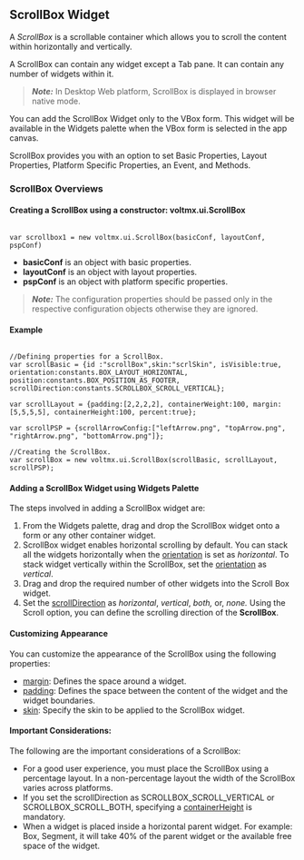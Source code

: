                                

ScrollBox Widget
----------------

A _ScrollBox_ is a scrollable container which allows you to scroll the content within horizontally and vertically.

A ScrollBox can contain any widget except a Tab pane. It can contain any number of widgets within it.

> **_Note:_** In Desktop Web platform, ScrollBox is displayed in browser native mode.

You can add the ScrollBox Widget only to the VBox form. This widget will be available in the Widgets palette when the VBox form is selected in the app canvas.

ScrollBox provides you with an option to set Basic Properties, Layout Properties, Platform Specific Properties, an Event, and Methods.

### ScrollBox Overviews

#### Creating a ScrollBox using a constructor: voltmx.ui.ScrollBox

```

var scrollbox1 = new voltmx.ui.ScrollBox(basicConf, layoutConf, pspConf)
```

*   **basicConf** is an object with basic properties.
*   **layoutConf** is an object with layout properties.
*   **pspConf** is an object with platform specific properties.

> **_Note:_** The configuration properties should be passed only in the respective configuration objects otherwise they are ignored.

#### Example

```

//Defining properties for a ScrollBox.
var scrollBasic = {id :"scrollBox",skin:"scrlSkin", isVisible:true, orientation:constants.BOX_LAYOUT_HORIZONTAL, position:constants.BOX_POSITION_AS_FOOTER, scrollDirection:constants.SCROLLBOX_SCROLL_VERTICAL};

var scrollLayout = {padding:[2,2,2,2], containerWeight:100, margin:[5,5,5,5], containerHeight:100, percent:true};

var scrollPSP = {scrollArrowConfig:["leftArrow.png", "topArrow.png", "rightArrow.png", "bottomArrow.png"]};

//Creating the ScrollBox.
var scrollBox = new voltmx.ui.ScrollBox(scrollBasic, scrollLayout, scrollPSP);
```

#### Adding a ScrollBox Widget using Widgets Palette

The steps involved in adding a ScrollBox widget are:

1.  From the Widgets palette, drag and drop the ScrollBox widget onto a form or any other container widget.
2.  ScrollBox widget enables horizontal scrolling by default. You can stack all the widgets horizontally when the [orientation](ScrollBox_Basic_Properties.md#orientation) is set as _horizontal_. To stack widget vertically within the ScrollBox, set the [orientation](ScrollBox_Basic_Properties.md#orientat) as _vertical_.
3.  Drag and drop the required number of other widgets into the Scroll Box widget.
4.  Set the [scrollDirection](ScrollBox_Basic_Properties.md#scrolldirection) as _horizontal_, _vertical_, _both,_ or, _none._ Using the Scroll option, you can define the scrolling direction of the **ScrollBox**.

#### Customizing Appearance

You can customize the appearance of the ScrollBox using the following properties:

*   [margin](ScrollBox_Basic_Properties.md#margin): Defines the space around a widget.
*   [padding](ScrollBox_Basic_Properties.md#padding): Defines the space between the content of the widget and the widget boundaries.
*   [skin](ScrollBox_Basic_Properties.md#skin): Specify the skin to be applied to the ScrollBox widget.

#### Important Considerations:

The following are the important considerations of a ScrollBox:

*   For a good user experience, you must place the ScrollBox using a percentage layout. In a non-percentage layout the width of the ScrollBox varies across platforms.
*   If you set the scrollDirection as SCROLLBOX\_SCROLL\_VERTICAL or SCROLLBOX\_SCROLL\_BOTH, specifying a [containerHeight](ScrollBox_Basic_Properties.md#containerheight) is mandatory.
*   When a widget is placed inside a horizontal parent widget. For example: Box, Segment, it will take 40% of the parent widget or the available free space of the widget.

